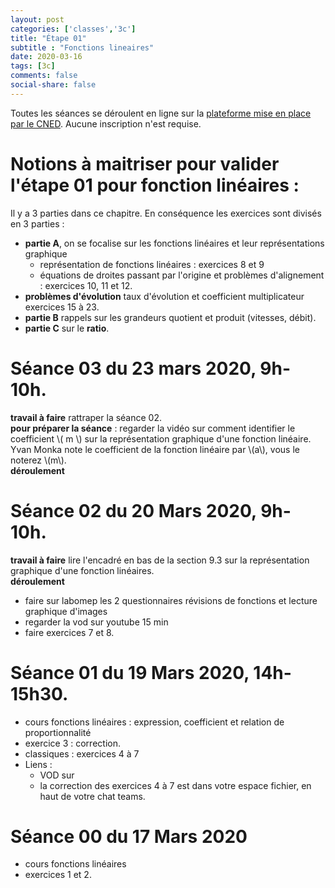 ```yaml
---
layout: post 
categories: ['classes','3c']
title: "Étape 01"
subtitle : "Fonctions lineaires"
date: 2020-03-16
tags: [3c]
comments: false
social-share: false
---
```

Toutes les séances se déroulent en ligne sur la [plateforme mise en place par le CNED](https://eu.bbcollab.com/guest/7ff0892b6f4f418cbdc29ce8a8ea46cb). Aucune inscription n'est requise.

# Notions à maitriser pour valider l'étape 01 pour fonction linéaires :
Il y a 3 parties dans ce chapitre. En conséquence les exercices sont divisés en 3 parties :  
- **partie A**, on se focalise sur les fonctions linéaires et leur représentations graphique
	- représentation de fonctions linéaires : exercices 8 et 9
	- équations de droites passant par l'origine et problèmes d'alignement : exercices 10, 11 et 12.
- **problèmes d'évolution** taux d'évolution et coefficient multiplicateur exercices 15 à 23. 
- **partie B** rappels sur les grandeurs quotient et produit (vitesses, débit).
- **partie C** sur le **ratio**. 

# Séance 03 du 23 mars 2020, 9h-10h.   
**travail à faire** rattraper la séance 02.  
**pour préparer la séance** : regarder la vidéo [<i class="fab fa-youtube"></i>](https://youtu.be/bgySp9gT8kA) sur comment identifier le coefficient \\( m \\) sur la représentation graphique d'une fonction linéaire. Yvan Monka note le coefficient de la fonction linéaire par \\(a\\), vous le noterez \\(m\\).   
**déroulement**   

# Séance 02 du 20 Mars 2020, 9h-10h.
**travail à faire** lire l'encadré en bas de la section 9.3 sur la représentation graphique d'une fonction linéaires.  
**déroulement**
- faire sur labomep les 2 questionnaires révisions de fonctions et lecture graphique d'images
- regarder la vod sur youtube 15 min [<i class="fab fa-youtube"></i>](https://youtu.be/gt12o86Cd50)
- faire exercices 7 et 8.

# Séance 01 du 19 Mars 2020, 14h-15h30.
- cours fonctions linéaires : expression, coefficient et relation de proportionnalité
- exercice 3 : correction.
- classiques : exercices 4 à 7
- Liens :
	- VOD sur [<i class="fab fa-youtube"></i>](https://youtu.be/6PvnM90zwhw)
	- la correction des exercices 4 à 7 est dans votre espace fichier, en haut de votre chat teams.

# Séance 00 du 17 Mars 2020
- cours fonctions linéaires
- exercices 1 et 2.